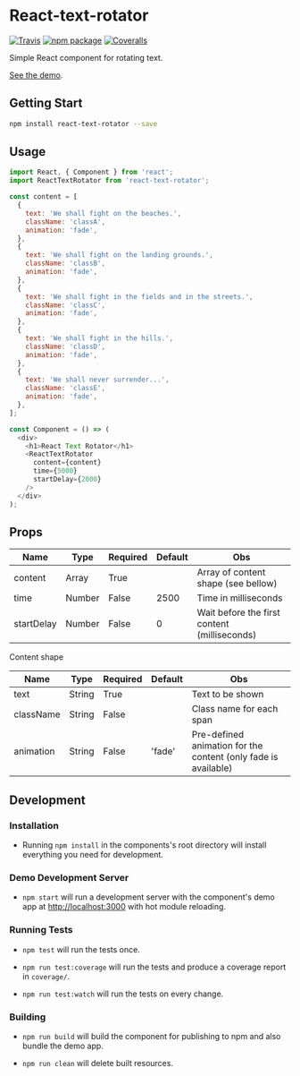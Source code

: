 # React-text-rotator

[![Travis][build-badge]][build]
[![npm package][npm-badge]][npm]
[![Coveralls][coveralls-badge]][coveralls]

Simple React component for rotating text.

[build-badge]: https://img.shields.io/travis/claytonmarinho/react-text-rotator/master.png?style=flat-square
[build]: https://travis-ci.org/claytonmarinho/react-text-rotator

[npm-badge]: https://img.shields.io/npm/v/npm-package.png?style=flat-square
[npm]: https://www.npmjs.org/package/npm-package

[coveralls-badge]: https://img.shields.io/coveralls/claytonmarinho/react-text-rotator/master.png?style=flat-square
[coveralls]: https://coveralls.io/github/claytonmarinho/react-text-rotator

[See the demo](https://claytonmarinho.github.io/react-text-rotator/).


Getting Start
-----------

```bash
npm install react-text-rotator --save
```


Usage
-----------

```javascript
import React, { Component } from 'react';
import ReactTextRotator from 'react-text-rotator';

const content = [
  {
    text: 'We shall fight on the beaches.',
    className: 'classA',
    animation: 'fade',
  },
  {
    text: 'We shall fight on the landing grounds.',
    className: 'classB',
    animation: 'fade',
  },
  {
    text: 'We shall fight in the fields and in the streets.',
    className: 'classC',
    animation: 'fade',
  },
  {
    text: 'We shall fight in the hills.',
    className: 'classD',
    animation: 'fade',
  },
  {
    text: 'We shall never surrender...',
    className: 'classE',
    animation: 'fade',
  },
];

const Component = () => (
  <div>
    <h1>React Text Rotator</h1>
    <ReactTextRotator
      content={content}
      time={5000}
      startDelay={2000}
    />
  </div>
);

```

Props
-----------

| Name | Type | Required | Default | Obs |
| --- | --- | --- | --- | --- |
| content | Array | True | | Array of content shape (see bellow)
| time | Number | False | 2500 | Time in milliseconds
| startDelay | Number | False | 0 | Wait before the first content (milliseconds)

Content shape

| Name | Type | Required | Default | Obs |
| --- | --- | --- | --- | --- |
| text | String | True | | Text to be shown
| className | String | False | | Class name for each span
| animation | String | False | 'fade' | Pre-defined animation for the content (only fade is available)


Development
-----------

### Installation

- Running `npm install` in the components's root directory will install everything you need for development.

### Demo Development Server

- `npm start` will run a development server with the component's demo app at [http://localhost:3000](http://localhost:3000) with hot module reloading.

### Running Tests

- `npm test` will run the tests once.

- `npm run test:coverage` will run the tests and produce a coverage report in `coverage/`.

- `npm run test:watch` will run the tests on every change.

### Building

- `npm run build` will build the component for publishing to npm and also bundle the demo app.

- `npm run clean` will delete built resources.

